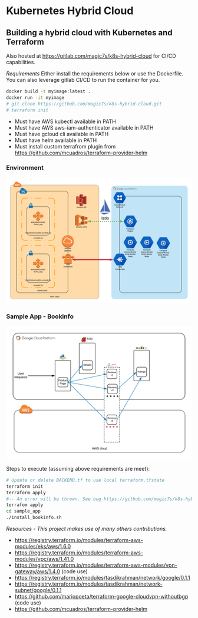 # Kubernetes Hybrid Cloud
## Building a hybrid cloud with Kubernetes and Terraform
Also hosted at https://gitlab.com/magic7s/k8s-hybrid-cloud for CI/CD capabilities.

_Requirements_
Either install the requirements below or use the Dockerfile. You can also leverage gitlab CI/CD to run the container for you.
```bash
docker build -t myimage:latest .
docker run -it myimage
# git clone https://github.com/magic7s/k8s-hybrid-cloud.git
# terraform init
```

* Must have AWS kubectl available in PATH
* Must have AWS aws-iam-authenticator available in PATH
* Must have gcloud cli available in PATH
* Must have helm available in PATH
* Must install custom terrafrom plugin from https://github.com/mcuadros/terraform-provider-helm

### Environment
![Infra](k8s-hybrid-cloud-hybrid-cloud.png)

### Sample App - Bookinfo
![Bookinfo](bookinfo-hybrid.png)

Steps to execute (assuming above requirements are meet):
```bash
# Update or delete BACKEND.tf to use local terraform.tfstate
terraform init
terraform apply
#-- An error will be thrown. See bug https://github.com/magic7s/k8s-hybrid-cloud/issues/3
terrafom apply
cd sample_app
./install_bookinfo.sh
```

_Resources_ - *This project makes use of many others contributions.*
* https://registry.terraform.io/modules/terraform-aws-modules/eks/aws/1.6.0
* https://registry.terraform.io/modules/terraform-aws-modules/vpc/aws/1.41.0
* https://registry.terraform.io/modules/terraform-aws-modules/vpn-gateway/aws/1.4.0 (code use)
* https://registry.terraform.io/modules/tasdikrahman/network/google/0.1.1
* https://registry.terraform.io/modules/tasdikrahman/network-subnet/google/0.1.1
* https://github.com/mariopoeta/terraform-google-cloudvpn-withoutbgp (code use)
* https://github.com/mcuadros/terraform-provider-helm